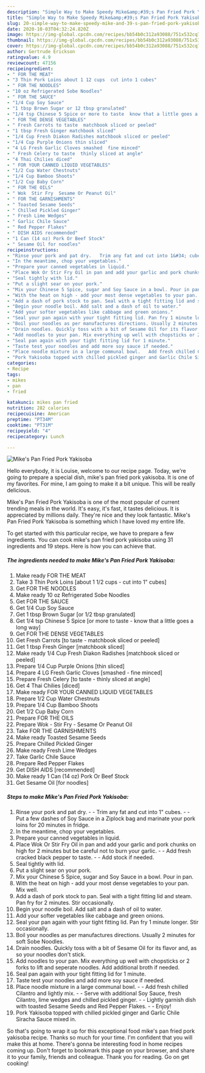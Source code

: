 ```yaml
---
description: "Simple Way to Make Speedy Mike&amp;#39;s Pan Fried Pork Yakisoba"
title: "Simple Way to Make Speedy Mike&amp;#39;s Pan Fried Pork Yakisoba"
slug: 20-simple-way-to-make-speedy-mike-and-39-s-pan-fried-pork-yakisoba
date: 2020-10-03T04:32:24.820Z
image: https://img-global.cpcdn.com/recipes/bb54b0c312a93088/751x532cq70/mikes-pan-fried-pork-yakisoba-recipe-main-photo.jpg
thumbnail: https://img-global.cpcdn.com/recipes/bb54b0c312a93088/751x532cq70/mikes-pan-fried-pork-yakisoba-recipe-main-photo.jpg
cover: https://img-global.cpcdn.com/recipes/bb54b0c312a93088/751x532cq70/mikes-pan-fried-pork-yakisoba-recipe-main-photo.jpg
author: Gertrude Erickson
ratingvalue: 4.9
reviewcount: 47156
recipeingredient:
- " FOR THE MEAT"
- "3 Thin Pork Loins about 1 12 cups  cut into 1 cubes"
- " FOR THE NOODLES"
- "10 oz Refrigerated Sobe Noodles"
- " FOR THE SAUCE"
- "1/4 Cup Soy Sauce"
- "1 tbsp Brown Sugar or 12 tbsp granulated"
- "1/4 tsp Chinese 5 Spice or more to taste  know that a little goes a long way"
- " FOR THE DENSE VEGETABLES"
- " Fresh Carrots to taste  matchbook sliced or peeled"
- "1 tbsp Fresh Ginger matchbook sliced"
- "1/4 Cup Fresh Diakon Radishes matchbook sliced or peeled"
- "1/4 Cup Purple Onions thin sliced"
- "4 LG Fresh Garlic Cloves smashed  fine minced"
- " Fresh Celery to taste  thinly sliced at angle"
- "4 Thai Chilies diced"
- " FOR YOUR CANNED LIQUID VEGETABLES"
- "1/2 Cup Water Chestnuts"
- "1/4 Cup Bamboo Shoots"
- "1/2 Cup Baby Corn"
- " FOR THE OILS"
- " Wok  Stir Fry  Sesame Or Peanut Oil"
- " FOR THE GARNISHMENTS"
- " Toasted Sesame Seeds"
- " Chilled Pickled Ginger"
- " Fresh Lime Wedges"
- " Garlic Chile Sauce"
- " Red Pepper Flakes"
- " DISH AIDS recommended"
- "1 Can (14 oz) Pork Or Beef Stock"
- " Sesame Oil for noodles"
recipeinstructions:
- "Rinse your pork and pat dry.   Trim any fat and cut into 1&#34; cubes.  Put a few dashes of Soy Sauce in a Ziplock bag and marinate your pork loins for 20 minutes in fridge."
- "In the meantime, chop your vegetables."
- "Prepare your canned vegetables in liquid."
- "Place Wok Or Stir Fry Oil in pan and add your garlic and pork chunks on high for 2 minutes but be careful not to burn your garlic.   Add fresh cracked black pepper to taste.   Add stock if needed."
- "Seal tightly with lid."
- "Put a slight sear on your pork."
- "Mix your Chinese 5 Spice, sugar and Soy Sauce in a bowl. Pour in pan."
- "With the heat on high - add your most dense vegetables to your pan. Mix well."
- "Add a dash of pork stock to pan. Seal with a tight fitting lid and steam. Pan fry for 2 minutes. Stir occasionally."
- "Begin your noodle boil. Add salt and a dash of oil to water."
- "Add your softer vegetables like cabbage and green onions."
- "Seal your pan again with your tight fitting lid. Pan fry 1 minute longer. Stir occasionally."
- "Boil your noodles as per manufactures directions. Usually 2 minutes for soft Sobe Noodles."
- "Drain noodles. Quickly toss with a bit of Sesame Oil for its flavor and, as so your noodles don&#39;t stick."
- "Add noodles to your pan. Mix everything up well with chopsticks or 2 forks to lift and seperate noodles. Add additional broth if needed."
- "Seal pan again with your tight fitting lid for 1 minute."
- "Taste test your noodles and add more soy sauce if needed."
- "Place noodle mixture in a large communal bowl.   Add fresh chilled Cilantro and lightly mix.   Serve with additional Soy Sauce, fresh Cilantro, lime wedges and chilled pickled ginger.  Lightly garnish dish with toasted Sesame Seeds and Red Pepper Flakes.  Enjoy!"
- "Pork Yakisoba topped with chilled pickled ginger and Garlic Chile Siracha Sauce mixed in."
categories:
- Recipe
tags:
- mikes
- pan
- fried

katakunci: mikes pan fried 
nutrition: 282 calories
recipecuisine: American
preptime: "PT34M"
cooktime: "PT31M"
recipeyield: "4"
recipecategory: Lunch

---
```



![Mike&#39;s Pan Fried Pork Yakisoba](https://img-global.cpcdn.com/recipes/bb54b0c312a93088/751x532cq70/mikes-pan-fried-pork-yakisoba-recipe-main-photo.jpg)

Hello everybody, it is Louise, welcome to our recipe page. Today, we're going to prepare a special dish, mike&#39;s pan fried pork yakisoba. It is one of my favorites. For mine, I am going to make it a bit unique. This will be really delicious.

Mike&#39;s Pan Fried Pork Yakisoba is one of the most popular of current trending meals in the world. It's easy, it's fast, it tastes delicious. It is appreciated by millions daily. They're nice and they look fantastic. Mike&#39;s Pan Fried Pork Yakisoba is something which I have loved my entire life.




To get started with this particular recipe, we have to prepare a few ingredients. You can cook mike&#39;s pan fried pork yakisoba using 31 ingredients and 19 steps. Here is how you can achieve that.

<!--inarticleads1-->

##### The ingredients needed to make Mike&#39;s Pan Fried Pork Yakisoba:

1. Make ready  FOR THE MEAT
1. Take 3 Thin Pork Loins [about 1 1/2 cups - cut into 1&#34; cubes]
1. Get  FOR THE NOODLES
1. Make ready 10 oz Refrigerated Sobe Noodles
1. Get  FOR THE SAUCE
1. Get 1/4 Cup Soy Sauce
1. Get 1 tbsp Brown Sugar [or 1/2 tbsp granulated]
1. Get 1/4 tsp Chinese 5 Spice [or more to taste - know that a little goes a long way]
1. Get  FOR THE DENSE VEGETABLES
1. Get  Fresh Carrots [to taste - matchbook sliced or peeled]
1. Get 1 tbsp Fresh Ginger [matchbook sliced]
1. Make ready 1/4 Cup Fresh Diakon Radishes [matchbook sliced or peeled]
1. Prepare 1/4 Cup Purple Onions [thin sliced]
1. Prepare 4 LG Fresh Garlic Cloves [smashed - fine minced]
1. Prepare  Fresh Celery [to taste - thinly sliced at angle]
1. Get 4 Thai Chilies [diced]
1. Make ready  FOR YOUR CANNED LIQUID VEGETABLES
1. Prepare 1/2 Cup Water Chestnuts
1. Prepare 1/4 Cup Bamboo Shoots
1. Get 1/2 Cup Baby Corn
1. Prepare  FOR THE OILS
1. Prepare  Wok - Stir Fry - Sesame Or Peanut Oil
1. Take  FOR THE GARNISHMENTS
1. Make ready  Toasted Sesame Seeds
1. Prepare  Chilled Pickled Ginger
1. Make ready  Fresh Lime Wedges
1. Take  Garlic Chile Sauce
1. Prepare  Red Pepper Flakes
1. Get  DISH AIDS [recommended]
1. Make ready 1 Can (14 oz) Pork Or Beef Stock
1. Get  Sesame Oil [for noodles]




<!--inarticleads2-->

##### Steps to make Mike&#39;s Pan Fried Pork Yakisoba:

1. Rinse your pork and pat dry.  -  - Trim any fat and cut into 1&#34; cubes. -  - Put a few dashes of Soy Sauce in a Ziplock bag and marinate your pork loins for 20 minutes in fridge.
1. In the meantime, chop your vegetables.
1. Prepare your canned vegetables in liquid.
1. Place Wok Or Stir Fry Oil in pan and add your garlic and pork chunks on high for 2 minutes but be careful not to burn your garlic.  -  - Add fresh cracked black pepper to taste.  -  - Add stock if needed.
1. Seal tightly with lid.
1. Put a slight sear on your pork.
1. Mix your Chinese 5 Spice, sugar and Soy Sauce in a bowl. Pour in pan.
1. With the heat on high - add your most dense vegetables to your pan. Mix well.
1. Add a dash of pork stock to pan. Seal with a tight fitting lid and steam. Pan fry for 2 minutes. Stir occasionally.
1. Begin your noodle boil. Add salt and a dash of oil to water.
1. Add your softer vegetables like cabbage and green onions.
1. Seal your pan again with your tight fitting lid. Pan fry 1 minute longer. Stir occasionally.
1. Boil your noodles as per manufactures directions. Usually 2 minutes for soft Sobe Noodles.
1. Drain noodles. Quickly toss with a bit of Sesame Oil for its flavor and, as so your noodles don&#39;t stick.
1. Add noodles to your pan. Mix everything up well with chopsticks or 2 forks to lift and seperate noodles. Add additional broth if needed.
1. Seal pan again with your tight fitting lid for 1 minute.
1. Taste test your noodles and add more soy sauce if needed.
1. Place noodle mixture in a large communal bowl.  -  - Add fresh chilled Cilantro and lightly mix.  -  - Serve with additional Soy Sauce, fresh Cilantro, lime wedges and chilled pickled ginger. -  - Lightly garnish dish with toasted Sesame Seeds and Red Pepper Flakes. -  - Enjoy!
1. Pork Yakisoba topped with chilled pickled ginger and Garlic Chile Siracha Sauce mixed in.




So that's going to wrap it up for this exceptional food mike&#39;s pan fried pork yakisoba recipe. Thanks so much for your time. I'm confident that you will make this at home. There's gonna be interesting food in home recipes coming up. Don't forget to bookmark this page on your browser, and share it to your family, friends and colleague. Thank you for reading. Go on get cooking!
